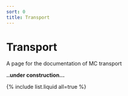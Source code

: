 ```yaml
---
sort: 0
title: Transport
---
```


# Transport

A page for the documentation of MC transport

**..under construction...**


{% include list.liquid all=true %}

